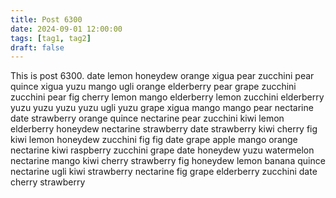 ```yaml
---
title: Post 6300
date: 2024-09-01 12:00:00
tags: [tag1, tag2]
draft: false
---
```

This is post 6300.
date
lemon
honeydew
orange
xigua
pear
zucchini
pear
quince
xigua
yuzu
mango
ugli
orange
elderberry
pear
grape
zucchini
zucchini
pear
fig
cherry
lemon
mango
elderberry
lemon
zucchini
elderberry
yuzu
yuzu
yuzu
yuzu
ugli
yuzu
grape
xigua
mango
mango
pear
nectarine
date
strawberry
orange
quince
nectarine
pear
zucchini
kiwi
lemon
elderberry
honeydew
nectarine
strawberry
date
strawberry
kiwi
cherry
fig
kiwi
lemon
honeydew
zucchini
fig
fig
date
grape
apple
mango
orange
nectarine
kiwi
raspberry
zucchini
grape
date
honeydew
yuzu
watermelon
nectarine
mango
kiwi
cherry
strawberry
fig
honeydew
lemon
banana
quince
nectarine
ugli
kiwi
strawberry
nectarine
fig
grape
elderberry
zucchini
date
cherry
strawberry
